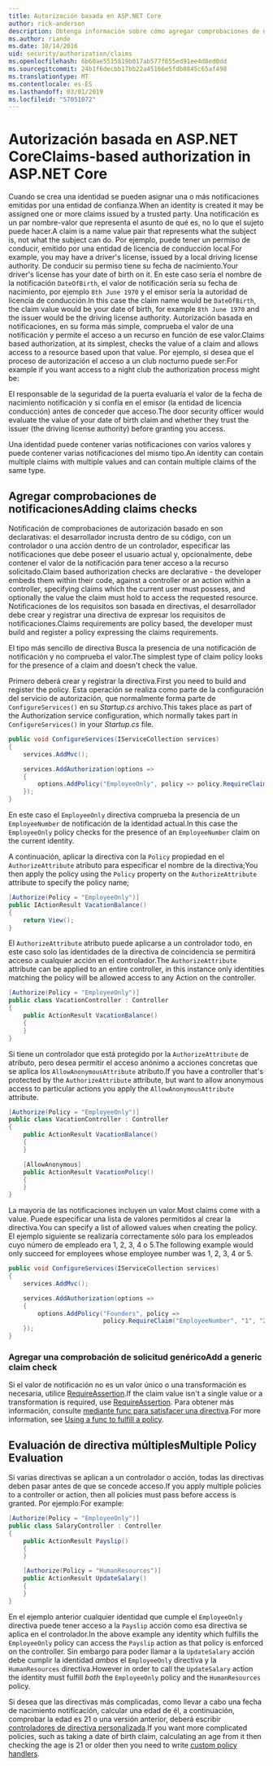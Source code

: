 ```yaml
---
title: Autorización basada en ASP.NET Core
author: rick-anderson
description: Obtenga información sobre cómo agregar comprobaciones de notificaciones para la autorización en una aplicación ASP.NET Core.
ms.author: riande
ms.date: 10/14/2016
uid: security/authorization/claims
ms.openlocfilehash: 6b60ae5515819b017ab577f655ed91ee4d8ed0dd
ms.sourcegitcommit: 24b1f6decbb17bb22a45166e5fdb0845c65af498
ms.translationtype: MT
ms.contentlocale: es-ES
ms.lasthandoff: 03/01/2019
ms.locfileid: "57051072"
---
```

# <a name="claims-based-authorization-in-aspnet-core"></a><span data-ttu-id="bb5a8-103">Autorización basada en ASP.NET Core</span><span class="sxs-lookup"><span data-stu-id="bb5a8-103">Claims-based authorization in ASP.NET Core</span></span>

<a name="security-authorization-claims-based"></a>

<span data-ttu-id="bb5a8-104">Cuando se crea una identidad se pueden asignar una o más notificaciones emitidas por una entidad de confianza.</span><span class="sxs-lookup"><span data-stu-id="bb5a8-104">When an identity is created it may be assigned one or more claims issued by a trusted party.</span></span> <span data-ttu-id="bb5a8-105">Una notificación es un par nombre-valor que representa el asunto de qué es, no lo que el sujeto puede hacer.</span><span class="sxs-lookup"><span data-stu-id="bb5a8-105">A claim is a name value pair that represents what the subject is, not what the subject can do.</span></span> <span data-ttu-id="bb5a8-106">Por ejemplo, puede tener un permiso de conducir, emitido por una entidad de licencia de conducción local.</span><span class="sxs-lookup"><span data-stu-id="bb5a8-106">For example, you may have a driver's license, issued by a local driving license authority.</span></span> <span data-ttu-id="bb5a8-107">De conducir su permiso tiene su fecha de nacimiento.</span><span class="sxs-lookup"><span data-stu-id="bb5a8-107">Your driver's license has your date of birth on it.</span></span> <span data-ttu-id="bb5a8-108">En este caso sería el nombre de la notificación `DateOfBirth`, el valor de notificación sería su fecha de nacimiento, por ejemplo `8th June 1970` y el emisor sería la autoridad de licencia de conducción.</span><span class="sxs-lookup"><span data-stu-id="bb5a8-108">In this case the claim name would be `DateOfBirth`, the claim value would be your date of birth, for example `8th June 1970` and the issuer would be the driving license authority.</span></span> <span data-ttu-id="bb5a8-109">Autorización basada en notificaciones, en su forma más simple, comprueba el valor de una notificación y permite el acceso a un recurso en función de ese valor.</span><span class="sxs-lookup"><span data-stu-id="bb5a8-109">Claims based authorization, at its simplest, checks the value of a claim and allows access to a resource based upon that value.</span></span> <span data-ttu-id="bb5a8-110">Por ejemplo, si desea que el proceso de autorización el acceso a un club nocturno puede ser:</span><span class="sxs-lookup"><span data-stu-id="bb5a8-110">For example if you want access to a night club the authorization process might be:</span></span>

<span data-ttu-id="bb5a8-111">El responsable de la seguridad de la puerta evaluaría el valor de la fecha de nacimiento notificación y si confía en el emisor (la entidad de licencia conducción) antes de conceder que acceso.</span><span class="sxs-lookup"><span data-stu-id="bb5a8-111">The door security officer would evaluate the value of your date of birth claim and whether they trust the issuer (the driving license authority) before granting you access.</span></span>

<span data-ttu-id="bb5a8-112">Una identidad puede contener varias notificaciones con varios valores y puede contener varias notificaciones del mismo tipo.</span><span class="sxs-lookup"><span data-stu-id="bb5a8-112">An identity can contain multiple claims with multiple values and can contain multiple claims of the same type.</span></span>

## <a name="adding-claims-checks"></a><span data-ttu-id="bb5a8-113">Agregar comprobaciones de notificaciones</span><span class="sxs-lookup"><span data-stu-id="bb5a8-113">Adding claims checks</span></span>

<span data-ttu-id="bb5a8-114">Notificación de comprobaciones de autorización basado en son declarativas: el desarrollador incrusta dentro de su código, con un controlador o una acción dentro de un controlador, especificar las notificaciones que debe poseer el usuario actual y, opcionalmente, debe contener el valor de la notificación para tener acceso a la recurso solicitado.</span><span class="sxs-lookup"><span data-stu-id="bb5a8-114">Claim based authorization checks are declarative - the developer embeds them within their code, against a controller or an action within a controller, specifying claims which the current user must possess, and optionally the value the claim must hold to access the requested resource.</span></span> <span data-ttu-id="bb5a8-115">Notificaciones de los requisitos son basada en directivas, el desarrollador debe crear y registrar una directiva de expresar los requisitos de notificaciones.</span><span class="sxs-lookup"><span data-stu-id="bb5a8-115">Claims requirements are policy based, the developer must build and register a policy expressing the claims requirements.</span></span>

<span data-ttu-id="bb5a8-116">El tipo más sencillo de directiva Busca la presencia de una notificación de notificación y no comprueba el valor.</span><span class="sxs-lookup"><span data-stu-id="bb5a8-116">The simplest type of claim policy looks for the presence of a claim and doesn't check the value.</span></span>

<span data-ttu-id="bb5a8-117">Primero deberá crear y registrar la directiva.</span><span class="sxs-lookup"><span data-stu-id="bb5a8-117">First you need to build and register the policy.</span></span> <span data-ttu-id="bb5a8-118">Esta operación se realiza como parte de la configuración del servicio de autorización, que normalmente forma parte de `ConfigureServices()` en su *Startup.cs* archivo.</span><span class="sxs-lookup"><span data-stu-id="bb5a8-118">This takes place as part of the Authorization service configuration, which normally takes part in `ConfigureServices()` in your *Startup.cs* file.</span></span>

```csharp
public void ConfigureServices(IServiceCollection services)
{
    services.AddMvc();

    services.AddAuthorization(options =>
    {
        options.AddPolicy("EmployeeOnly", policy => policy.RequireClaim("EmployeeNumber"));
    });
}
```

<span data-ttu-id="bb5a8-119">En este caso el `EmployeeOnly` directiva comprueba la presencia de un `EmployeeNumber` de notificación de la identidad actual.</span><span class="sxs-lookup"><span data-stu-id="bb5a8-119">In this case the `EmployeeOnly` policy checks for the presence of an `EmployeeNumber` claim on the current identity.</span></span>

<span data-ttu-id="bb5a8-120">A continuación, aplicar la directiva con la `Policy` propiedad en el `AuthorizeAttribute` atributo para especificar el nombre de la directiva;</span><span class="sxs-lookup"><span data-stu-id="bb5a8-120">You then apply the policy using the `Policy` property on the `AuthorizeAttribute` attribute to specify the policy name;</span></span>

```csharp
[Authorize(Policy = "EmployeeOnly")]
public IActionResult VacationBalance()
{
    return View();
}
```

<span data-ttu-id="bb5a8-121">El `AuthorizeAttribute` atributo puede aplicarse a un controlador todo, en este caso solo las identidades de la directiva de coincidencia se permitirá acceso a cualquier acción en el controlador.</span><span class="sxs-lookup"><span data-stu-id="bb5a8-121">The `AuthorizeAttribute` attribute can be applied to an entire controller, in this instance only identities matching the policy will be allowed access to any Action on the controller.</span></span>

```csharp
[Authorize(Policy = "EmployeeOnly")]
public class VacationController : Controller
{
    public ActionResult VacationBalance()
    {
    }
}
```

<span data-ttu-id="bb5a8-122">Si tiene un controlador que está protegido por la `AuthorizeAttribute` de atributo, pero desea permitir el acceso anónimo a acciones concretas que se aplica los `AllowAnonymousAttribute` atributo.</span><span class="sxs-lookup"><span data-stu-id="bb5a8-122">If you have a controller that's protected by the `AuthorizeAttribute` attribute, but want to allow anonymous access to particular actions you apply the `AllowAnonymousAttribute` attribute.</span></span>

```csharp
[Authorize(Policy = "EmployeeOnly")]
public class VacationController : Controller
{
    public ActionResult VacationBalance()
    {
    }

    [AllowAnonymous]
    public ActionResult VacationPolicy()
    {
    }
}
```

<span data-ttu-id="bb5a8-123">La mayoría de las notificaciones incluyen un valor.</span><span class="sxs-lookup"><span data-stu-id="bb5a8-123">Most claims come with a value.</span></span> <span data-ttu-id="bb5a8-124">Puede especificar una lista de valores permitidos al crear la directiva.</span><span class="sxs-lookup"><span data-stu-id="bb5a8-124">You can specify a list of allowed values when creating the policy.</span></span> <span data-ttu-id="bb5a8-125">El ejemplo siguiente se realizaría correctamente sólo para los empleados cuyo número de empleado era 1, 2, 3, 4 o 5.</span><span class="sxs-lookup"><span data-stu-id="bb5a8-125">The following example would only succeed for employees whose employee number was 1, 2, 3, 4 or 5.</span></span>

```csharp
public void ConfigureServices(IServiceCollection services)
{
    services.AddMvc();

    services.AddAuthorization(options =>
    {
        options.AddPolicy("Founders", policy =>
                          policy.RequireClaim("EmployeeNumber", "1", "2", "3", "4", "5"));
    });
}
```

### <a name="add-a-generic-claim-check"></a><span data-ttu-id="bb5a8-126">Agregar una comprobación de solicitud genérico</span><span class="sxs-lookup"><span data-stu-id="bb5a8-126">Add a generic claim check</span></span>

<span data-ttu-id="bb5a8-127">Si el valor de notificación no es un valor único o una transformación es necesaria, utilice [RequireAssertion](/dotnet/api/microsoft.aspnetcore.authorization.authorizationpolicybuilder.requireassertion).</span><span class="sxs-lookup"><span data-stu-id="bb5a8-127">If the claim value isn't a single value or a transformation is required, use [RequireAssertion](/dotnet/api/microsoft.aspnetcore.authorization.authorizationpolicybuilder.requireassertion).</span></span> <span data-ttu-id="bb5a8-128">Para obtener más información, consulte [mediante func para satisfacer una directiva](xref:security/authorization/policies#using-a-func-to-fulfill-a-policy).</span><span class="sxs-lookup"><span data-stu-id="bb5a8-128">For more information, see [Using a func to fulfill a policy](xref:security/authorization/policies#using-a-func-to-fulfill-a-policy).</span></span>

## <a name="multiple-policy-evaluation"></a><span data-ttu-id="bb5a8-129">Evaluación de directiva múltiples</span><span class="sxs-lookup"><span data-stu-id="bb5a8-129">Multiple Policy Evaluation</span></span>

<span data-ttu-id="bb5a8-130">Si varias directivas se aplican a un controlador o acción, todas las directivas deben pasar antes de que se concede acceso.</span><span class="sxs-lookup"><span data-stu-id="bb5a8-130">If you apply multiple policies to a controller or action, then all policies must pass before access is granted.</span></span> <span data-ttu-id="bb5a8-131">Por ejemplo:</span><span class="sxs-lookup"><span data-stu-id="bb5a8-131">For example:</span></span>

```csharp
[Authorize(Policy = "EmployeeOnly")]
public class SalaryController : Controller
{
    public ActionResult Payslip()
    {
    }

    [Authorize(Policy = "HumanResources")]
    public ActionResult UpdateSalary()
    {
    }
}
```

<span data-ttu-id="bb5a8-132">En el ejemplo anterior cualquier identidad que cumple el `EmployeeOnly` directiva puede tener acceso a la `Payslip` acción como esa directiva se aplica en el controlador.</span><span class="sxs-lookup"><span data-stu-id="bb5a8-132">In the above example any identity which fulfills the `EmployeeOnly` policy can access the `Payslip` action as that policy is enforced on the controller.</span></span> <span data-ttu-id="bb5a8-133">Sin embargo para poder llamar a la `UpdateSalary` acción debe cumplir la identidad *ambos* el `EmployeeOnly` directiva y la `HumanResources` directiva.</span><span class="sxs-lookup"><span data-stu-id="bb5a8-133">However in order to call the `UpdateSalary` action the identity must fulfill *both* the `EmployeeOnly` policy and the `HumanResources` policy.</span></span>

<span data-ttu-id="bb5a8-134">Si desea que las directivas más complicadas, como llevar a cabo una fecha de nacimiento notificación, calcular una edad de él, a continuación, comprobar la edad es 21 o una versión anterior, deberá escribir [controladores de directiva personalizada](xref:security/authorization/policies).</span><span class="sxs-lookup"><span data-stu-id="bb5a8-134">If you want more complicated policies, such as taking a date of birth claim, calculating an age from it then checking the age is 21 or older then you need to write [custom policy handlers](xref:security/authorization/policies).</span></span>
